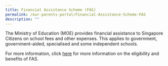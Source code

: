 ```yaml
---
title: Financial Assistance Scheme (FAS)
permalink: /our-parents-portal/Financial-Assistance-Scheme-FAS
description: ""
---
```

The Ministry of Education (MOE) provides financial assistance to Singapore Citizens on school fees and other expenses. This applies to government, government-aided, specialised and some independent schools.

  

For more information, click [here](https://www.moe.gov.sg/financial-matters/financial-assistance) for more information on the eligibility and benefits of FAS.
